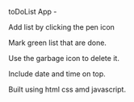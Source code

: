 toDoList App -

Add list by clicking the pen icon

Mark green list that are done.

Use the garbage icon to delete it.

Include date and time on top.

Built using html css amd javascript.
